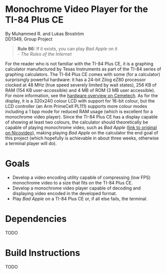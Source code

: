 # Monochrome Video Player for the TI-84 Plus CE

By Muhammed R. and Lukas Broström <br>
DD1349, Group Project

> **Rule 86:** If it exists, you can play *Bad Apple* on it <br> - *The Rules of the Internet*

For the reader who is not familiar with the TI-84 Plus CE, it is a graphing calculator manufactured by Texas Instruments as part of the TI-84 series of graphing calculators. The TI-84 Plus CE comes with some (for a calculator) surprisingly powerful hardware: it has a 24-bit Zilog eZ80 processor clocked at 48 MHz (true speed severely limited by wait states), 256 KB of RAM (154 KB user-accessible) and 4 MB of ROM (3 MB user accessible). For more information, see the [hardware overview on Cemetech](https://dev.cemetech.net/tools/ti84pce). As for the display, it is a 320x240 colour LCD with support for 16-bit colour, but the LCD controller (an Arm PrimeCell PL111) supports more colour modes including a 1 bpp mode for reduced RAM usage (which is excellent for a monochrome video player). Since the TI-84 Plus CE has a display capable of showing at least two colours, the calculator should theoretically be capable of playing monochrome video, such as *Bad Apple* ([link to original on Nicovideo](https://www.nicovideo.jp/watch/sm8628149)), making playing *Bad Apple* on the calculator the end goal of this project (which hopefully is achievable in about three weeks, otherwise a terminal player will do).

# Goals
- Develop a video encoding utility capable of compressing (low FPS) monochrome video to a size that fits on the TI-84 Plus CE.
- Develop a monochrome video player capable of decoding and displaying video encoded in the developed format.
- Play *Bad Apple* on a TI-84 Plus CE or, if all else fails, the terminal.

# Dependencies
TODO

# Build Instructions
TODO